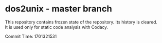 # dos2unix - master branch

This repository contains frozen state of the repository.
Its history is cleared. It is used only for static code
analysis with Codacy.

Commit Time: 1701321531